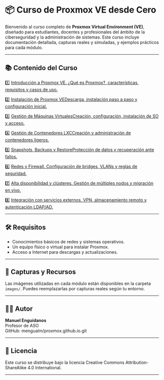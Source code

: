# 📦 Curso de Proxmox VE desde Cero

Bienvenido al curso completo de **Proxmox Virtual Environment (VE)**, diseñado para estudiantes, docentes y profesionales del ámbito de la ciberseguridad y la administración de sistemas. Este curso incluye documentación detallada, capturas reales y simuladas, y ejemplos prácticos para cada módulo.

---

## 📚 Contenido del Curso

1️⃣ [Introducción a Proxmox VE. ¿Qué es Proxmox?, características, requisitos y casos de uso.](modulo_1_proxmox.md)

2️⃣ [Instalación de Proxmox VEDescarga, instalación paso a paso y configuración inicial.](modulo_2_proxmox.md)

3️⃣ [Gestión de Máquinas VirtualesCreación, configuración, instalación de SO y acceso.](modulo_3_proxmox.md)

4️⃣ [Gestión de Contenedores LXCCreación y administración de contenedores ligeros.](modulo_4_proxmox.md)

5️⃣ [Snapshots, Backups y RestoreProtección de datos y recuperación ante fallos.](modulo_5_proxmox.md)

6️⃣ [Redes y Firewall. Configuración de bridges, VLANs y reglas de seguridad.](modulo_6_proxmox.md)

7️⃣ [Alta disponibilidad y clústeres. Gestión de múltiples nodos y migración en vivo.](modulo_7_proxmox.md)

8️⃣ [Integración con servicios externos. VPN, almacenamiento remoto y autenticación LDAP/AD.](modulo_8_proxmox.md)

---

## 🛠️ Requisitos

- Conocimientos básicos de redes y sistemas operativos.
- Un equipo físico o virtual para instalar Proxmox.
- Acceso a Internet para descargas y actualizaciones.

---

## 📸 Capturas y Recursos

Las imágenes utilizadas en cada módulo están disponibles en la carpeta `images/`. Puedes reemplazarlas por capturas reales según tu entorno.

---

## 🧑‍🏫 Autor

**Manuel Enguídanos**  
Profesor de ASO  
GitHub: mengualm/proxmox.github.io.git

---

## 📄 Licencia

Este curso se distribuye bajo la licencia Creative Commons Attribution-ShareAlike 4.0 International.

---

